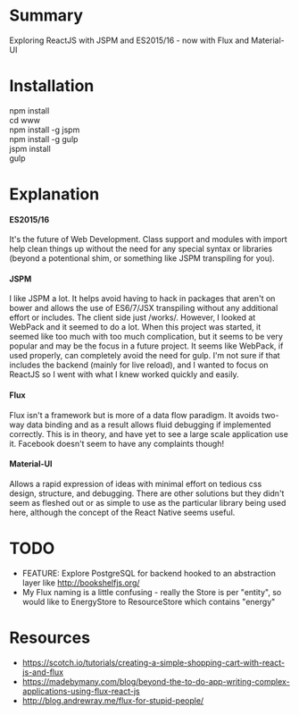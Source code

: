 # Summary
Exploring ReactJS with JSPM and ES2015/16 - now with Flux and Material-UI

# Installation
npm install  
cd www  
npm install -g jspm  
npm install -g gulp  
jspm install  
gulp

# Explanation

#### ES2015/16
It's the future of Web Development.  Class support and modules with import help clean things up without the need for any special syntax or libraries (beyond a potentional shim, or something like JSPM transpiling for you).

#### JSPM
I like JSPM a lot. It helps avoid having to hack in packages that aren't on bower and allows the use of ES6/7/JSX transpiling without any additional effort or includes. The client side just /works/. However, I looked at WebPack and it seemed to do a lot. When this project was started, it seemed like too much with too much complication, but it seems to be very popular and may be the focus in a future project. It seems like WebPack, if used properly, can completely avoid the need for gulp. I'm not sure if that includes the backend (mainly for live reload), and I wanted to focus on ReactJS so I went with what I knew worked quickly and easily.

#### Flux
Flux isn't a framework but is more of a data flow paradigm. It avoids two-way data binding and as a result allows fluid debugging if implemented correctly. This is in theory, and have yet to see a large scale application use it. Facebook doesn't seem to have any complaints though!

#### Material-UI
Allows a rapid expression of ideas with minimal effort on tedious css design, structure, and debugging. There are other solutions but they didn't seem as fleshed out or as simple to use as the particular library being used here, although the concept of the React Native seems useful.


# TODO
* FEATURE: Explore PostgreSQL for backend hooked to an abstraction layer like http://bookshelfjs.org/
* My Flux naming is a little confusing - really the Store is per "entity", so would like to EnergyStore to ResourceStore which contains "energy"

# Resources
* https://scotch.io/tutorials/creating-a-simple-shopping-cart-with-react-js-and-flux
* https://madebymany.com/blog/beyond-the-to-do-app-writing-complex-applications-using-flux-react-js
* http://blog.andrewray.me/flux-for-stupid-people/
